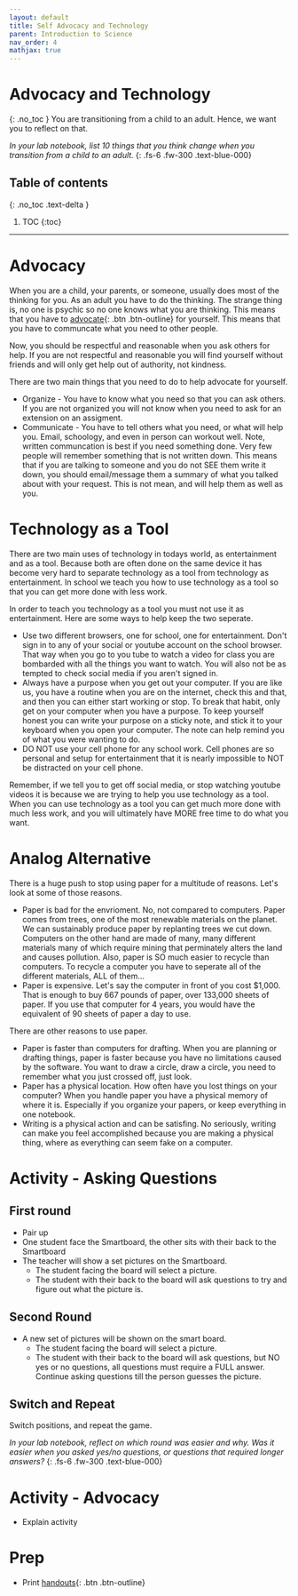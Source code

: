 ```yaml
---
layout: default
title: Self Advocacy and Technology
parent: Introduction to Science
nav_order: 4
mathjax: true
---
```


# Advocacy and Technology
{: .no_toc }
You are transitioning from a child to an adult.
Hence, we want you to reflect on that.

_In your lab notebook, list 10 things that you think change when you transition from a child to an adult._
{: .fs-6 .fw-300 .text-blue-000}

<!-- table of contents for the page -->
## Table of contents
{: .no_toc .text-delta }

1. TOC
{:toc}

---

# Advocacy
When you are a child, your parents, or someone, usually does most of the thinking for you.
As an adult you have to do the thinking.
The strange thing is, no one is psychic so no one knows what you are thinking.
This means that you have to
[advocate](https://translate.google.com/#view=home&op=translate&sl=en&tl=es&text=advocate){: .btn .btn-outline}
for yourself.
This means that you have to communcate what you need to other people.

Now, you should be respectful and reasonable when you ask others for help.
If you are not respectful and reasonable you will find yourself without friends and will only get help out of authority, not kindness.

There are two main things that you need to do to help advocate for yourself.

  * Organize - You have to know what you need so that you can ask others.  If you are not organized you will not know when you need to ask for an extension on an assigment.
  * Communicate - You have to tell others what you need, or what will help you.  Email, schoology, and even in person can workout well.  Note, written communcation is best if you need something done.  Very few people will remember something that is not written down.  This means that if you are talking to someone and you do not SEE them write it down, you should email/message them a summary of what you talked about with your request.  This is not mean, and will help them as well as you.

# Technology as a Tool
There are two main uses of technology in todays world, as entertainment and as a tool.
Because both are often done on the same device it has become very hard to separate technology as a tool from technology as entertainment.
In school we teach you how to use technology as a tool so that you can get more done with less work.

In order to teach you technology as a tool you must not use it as entertainment.
Here are some ways to help keep the two seperate.

  * Use two different browsers, one for school, one for entertainment.  Don't sign in to any of your social or youtube account on the school browser.  That way when you go to you tube to watch a video for class you are bombarded with all the things you want to watch.  You will also not be as tempted to check social media if you aren't signed in.
  * Always have a purpose when you get out your computer.  If you are like us, you have a routine when you are on the internet, check this and that, and then you can either start working or stop.  To break that habit, only get on your computer when you have a purpose.  To keep yourself honest you can write your purpose on a sticky note, and stick it to your keyboard when you open your computer.  The note can help remind you of what you were wanting to do.
  * DO NOT use your cell phone for any school work.  Cell phones are so personal and setup for entertainment that it is nearly impossible to NOT be distracted on your cell phone.

Remember, if we tell you to get off social media, or stop watching youtube videos it is because we are trying to help you use technology as a tool.
When you can use technology as a tool you can get much more done with much less work, and you will ultimately have MORE free time to do what you want.

# Analog Alternative
There is a huge push to stop using paper for a multitude of reasons.
Let's look at some of those reasons.

   * Paper is bad for the envrioment.  No, not compared to computers.  Paper comes from trees, one of the most renewable materials on the planet.  We can sustainably produce paper by replanting trees we cut down.  Computers on the other hand are made of many, many different materials many of which require mining that perminately alters the land and causes pollution.  Also, paper is SO much easier to recycle than computers.  To recycle a computer you have to seperate all of the different materials, ALL of them...
   * Paper is expensive.  Let's say the computer in front of you cost $1,000.  That is enough to buy 667 pounds of paper, over 133,000 sheets of paper.  If you use that computer for 4 years, you would have the equivalent of 90 sheets of paper a day to use.

There are other reasons to use paper.

  * Paper is faster than computers for drafting.  When you are planning or drafting things, paper is faster because you have no limitations caused by the software.  You want to draw a circle, draw a circle, you need to remember what you just crossed off, just look.
  * Paper has a physical location.  How often have you lost things on your computer?  When you handle paper you have a physical memory of where it is.  Especially if you organize your papers, or keep everything in one notebook.
  * Writing is a physical action and can be satisfing.  No seriously, writing can make you feel accomplished because you are making a physical thing, where as everything can seem fake on a computer.

# Activity - Asking Questions
## First round
  * Pair up
  * One student face the Smartboard, the other sits with their back to the Smartboard
  * The teacher will show a set pictures on the Smartboard.
    * The student facing the board will select a picture.
    * The student with their back to the board will ask questions to try and figure out what the picture is.

## Second Round
  * A new set of pictures will be shown on the smart board.
    * The student facing the board will select a picture.
    * The student with their back to the board will ask questions, but NO yes or no questions, all questions must require a FULL answer.  Continue asking questions till the person guesses the picture.

## Switch and Repeat
Switch positions, and repeat the game.

_In your lab notebook, reflect on which round was easier and why.  Was it easier when you asked yes/no questions, or questions that required longer answers?_
{: .fs-6 .fw-300 .text-blue-000}

# Activity - Advocacy 
  * Explain activity

# Prep
  * Print [handouts](){: .btn .btn-outline}
